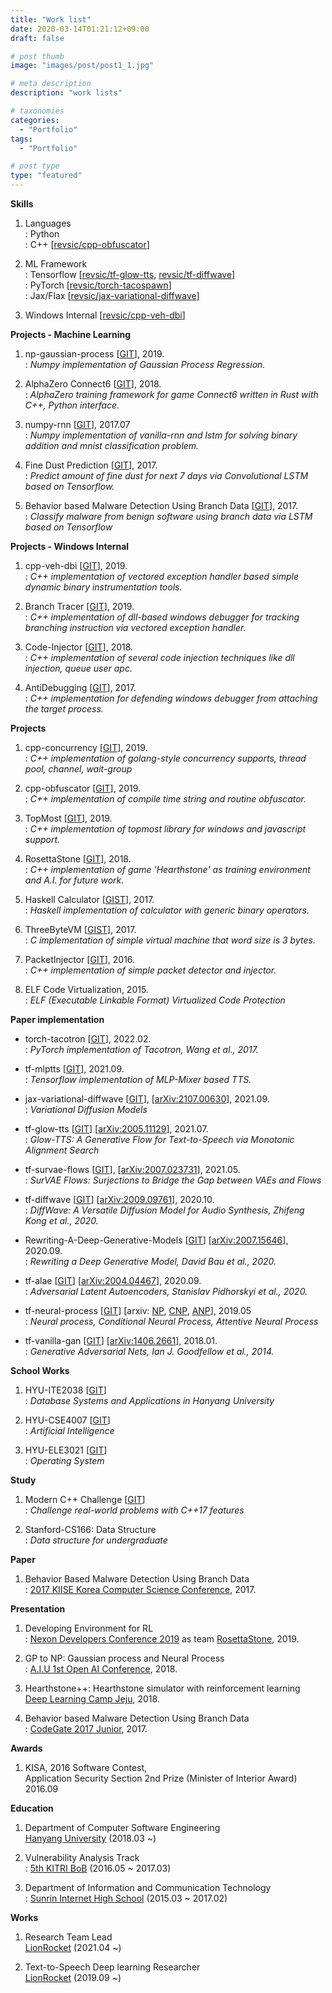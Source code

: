```yaml
---
title: "Work list"
date: 2020-03-14T01:21:12+09:00
draft: false

# post thumb
image: "images/post/post1_1.jpg"

# meta description
description: "work lists"

# taxonomies
categories: 
  - "Portfolio"
tags:
  - "Portfolio"

# post type
type: "featured"
---
```



**Skills**
1. Languages \
: Python \
: C++ [[revsic/cpp-obfuscator](https://github.com/revsic/cpp-obfuscator)]

2. ML Framework \
: Tensorflow [[revsic/tf-glow-tts](https://github.com/revsic/tf-glow-tts), [revsic/tf-diffwave](https://github.com/revsic/tf-diffwave)] \
: PyTorch [[revsic/torch-tacospawn](https://github.com/revsic/torch-tacospawn)] \
: Jax/Flax [[revsic/jax-variational-diffwave](https://github.com/revsic/jax-variational-diffwave)]
3. Windows Internal [[revsic/cpp-veh-dbi](https://github.com/revsic/cpp-veh-dbi)]

**Projects - Machine Learning**

1. np-gaussian-process [[GIT](https://github.com/revsic/np-gaussian-process)], 2019. \
: *Numpy implementation of Gaussian Process Regression.*

2. AlphaZero Connect6 [[GIT](https://github.com/revsic/AlphaZero-Connect6)], 2018. \
: *AlphaZero training framework for game Connect6 written in Rust with C++, Python interface.*

3. numpy-rnn [[GIT](https://github.com/revsic/numpy-rnn)], 2017.07 \
: *Numpy implementation of vanilla-rnn and lstm for solving binary addition and mnist classification problem.*

4. Fine Dust Prediction [[GIT](https://github.com/revsic/FineDustPrediction)], 2017. \
: *Predict amount of fine dust for next 7 days via Convolutional LSTM based on Tensorflow.*

5. Behavior based Malware Detection Using Branch Data [[GIT](https://github.com/revsic/tf-branch-malware)], 2017. \
: *Classify malware from benign software using branch data via LSTM based on Tensorflow*

**Projects - Windows Internal**

1. cpp-veh-dbi [[GIT](https://github.com/revsic/cpp-veh-dbi)], 2019. \
: *C++ implementation of vectored exception handler based simple dynamic binary instrumentation tools.*

2. Branch Tracer [[GIT](https://github.com/revsic/BranchTracer)], 2019. \
: *C++ implementation of dll-based windows debugger for tracking branching instruction via vectored exception handler.*

3. Code-Injector [[GIT](https://github.com/revsic/CodeInjection)], 2018. \
: *C++ implementation of several code injection techniques like dll injection, queue user apc.*

4. AntiDebugging [[GIT](https://github.com/revsic/AntiDebugging)], 2017. \
: *C++ implementation for defending windows debugger from attaching the target process.*

**Projects**

1. cpp-concurrency [[GIT](https://github.com/revsic/cpp-concurrency)], 2019. \
: *C++ implementation of golang-style concurrency supports, thread pool, channel, wait-group*

2. cpp-obfuscator [[GIT](https://github.com/revsic/cpp-obfuscator)], 2019. \
: *C++ implementation of compile time string and routine obfuscator.*

3. TopMost [[GIT](https://github.com/revsic/TopMost)], 2019. \
: *C++ implementation of topmost library for windows and javascript support.*

4. RosettaStone [[GIT](https://github.com/utilForever/RosettaStone)], 2018. \
: *C++ implementation of game 'Hearthstone' as training environment and A.I. for future work.*

5. Haskell Calculator [[GIST](https://gist.github.com/revsic/d005c401dcb3d8a3e50e62357a1ed07f)], 2017. \
: *Haskell implementation of calculator with generic binary operators.*

6. ThreeByteVM [[GIST](https://gist.github.com/revsic/a3c56c5b6a7048bdfae5c3e8ac46aaa4)], 2017. \
: *C implementation of simple virtual machine that word size is 3 bytes.*

7. PacketInjector [[GIT](https://github.com/revsic/PacketInjector)], 2016. \
: *C++ implementation of simple packet detector and injector.*

8. ELF Code Virtualization, 2015. \
: *ELF (Executable Linkable Format) Virtualized Code Protection*

**Paper implementation**

- torch-tacotron [[GIT](https://github.com/revsic/torch-tacotron)], 2022.02. \
: *PyTorch implementation of Tacotron, Wang et al., 2017.* 

- tf-mlptts [[GIT](https://github.com/revsic/tf-mlptts)], 2021.09. \
: *Tensorflow implementation of MLP-Mixer based TTS.*

- jax-variational-diffwave [[GIT](https://github.com/revsic/jax-variational-diffwave)], [[arXiv:2107.00630](https://arxiv.org/abs/2107.00630)], 2021.09. \
: *Variational Diffusion Models*

- tf-glow-tts [[GIT](https://github.com/revsic/tf-glow-tts)] [[arXiv:2005.11129](https://arxiv.org/abs/2005.11129)], 2021.07. \
: *Glow-TTS: A Generative Flow for Text-to-Speech via Monotonic Alignment Search*

- tf-survae-flows [[GIT](https://github.com/revsic/tf-survae-flows)], [[arXiv:2007.023731](https://arxiv.org/abs/2007.02731)], 2021.05. \
: *SurVAE Flows: Surjections to Bridge the Gap between VAEs and Flows*

- tf-diffwave [[GIT](https://github.com/revsic/tf-diffwave)] [[arXiv:2009.09761](https://arxiv.org/abs/2009.09761)], 2020.10. \
: *DiffWave: A Versatile Diffusion Model for Audio Synthesis, Zhifeng Kong et al., 2020.*

- Rewriting-A-Deep-Generative-Models [[GIT](https://github.com/revsic/Rewriting-A-Deep-Generative-Models)] [[arXiv:2007.15646](https://arxiv.org/abs/2007.15646)], 2020.09. \
: *Rewriting a Deep Generative Model, David Bau et al., 2020.* 

- tf-alae [[GIT](https://github.com/revsic/tf-alae)] [[arXiv:2004.04467](https://arxiv.org/abs/2004.04467)], 2020.09. \
: *Adversarial Latent Autoencoders, Stanislav Pidhorskyi et al., 2020.*

- tf-neural-process [[GIT](https://github.com/revsic/tf-neural-process)] [arxiv: [NP](https://arxiv.org/abs/1807.01622), [CNP](https://arxiv.org/abs/1807.01613), [ANP](https://arxiv.org/abs/1901.05761)], 2019.05 \
: *Neural process, Conditional Neural Process, Attentive Neural Process*

- tf-vanilla-gan [[GIT](https://github.com/revsic/tf-vanilla-gan)] [[arXiv:1406.2661](https://arxiv.org/pdf/1406.2661.pdf)], 2018.01. \
: *Generative Adversarial Nets, Ian J. Goodfellow et al., 2014.*

**School Works**
1. HYU-ITE2038 [[GIT](https://github.com/revsic/HYU-ITE2038)] \
: *Database Systems and Applications in Hanyang University*

2. HYU-CSE4007 [[GIT](https://github.com/revsic/HYU-CSE4007)] \
: *Artificial Intelligence*

3. HYU-ELE3021 [[GIT](https://github.com/revsic/HYU-ELE3021)] \
: *Operating System*

**Study**
1. Modern C++ Challenge [[GIT](https://github.com/revsic/ModernCppChallengeStudy)] \
: *Challenge real-world problems with C++17 features*

2. Stanford-CS166: Data Structure \
: *Data structure for undergraduate*

**Paper**
1. Behavior Based Malware Detection Using Branch Data \
: [2017 KIISE Korea Computer Science Conference](https://www.kiise.or.kr/), 2017.

**Presentation**

1. Developing Environment for RL \
: [Nexon Developers Conference 2019](https://ndc.nexon.com/main) as team [RosettaStone](https://github.com/utilForever/RosettaStone), 2019.

2. GP to NP: Gaussian process and Neural Process \
: [A.I.U 1st Open AI Conference](https://festa.io/events/288), 2018.

3. Hearthstone++: Hearthstone simulator with reinforcement learning \
[Deep Learning Camp Jeju](http://jeju.dlcamp.org/2018/), 2018.

4. Behavior based Malware Detection Using Branch Data \
: [CodeGate 2017 Junior](https://www.codegate.org/), 2017.

**Awards**
1. KISA, 2016 Software Contest, \
Application Security Section 2nd Prize (Minister of Interior Award)
2016.09

**Education**
1. Department of Computer Software Engineering \
[Hanyang University](https://www.hanyang.ac.kr/) (2018.03 ~)

2. Vulnerability Analysis Track \
: [5th KITRI BoB](https://www.kitribob.kr/) (2016.05 ~ 2017.03)

3. Department of Information and Communication Technology \
: [Sunrin Internet High School](http://sunrint.hs.kr/) (2015.03 ~ 2017.02)

**Works**
1. Research Team Lead \
[LionRocket](https://lionrocket.ai) (2021.04 ~)

2. Text-to-Speech Deep learning Researcher \
[LionRocket](https://lionrocket.ai) (2019.09 ~)
